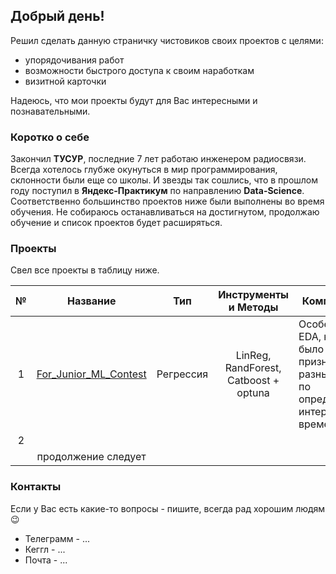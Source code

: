 ## Добрый день!

Решил сделать данную страничку чистовиков своих проектов с целями:
- упорядочивания работ
- возможности быстрого доступа к своим наработкам
- визитной карточки

Надеюсь, что мои проекты будут для Вас интересными и познавательными. 

### Коротко о себе

Закончил **ТУСУР**, последние 7 лет работаю инженером радиосвязи. Всегда хотелось глубже окунуться в мир программирования, склонности были еще со школы. И звезды так сошлись, что в прошлом году поступил в **Яндекс-Практикум** по направлению **Data-Science**. Соответственно большинство проектов ниже были выполнены во время обучения.
Не собираюсь останавливаться на достигнутом, продолжаю обучение и список проектов будет расширяться.

### Проекты

Свел все проекты в таблицу ниже.

| №   | Название  | Тип  | Инструменты и Методы  | Комментарии  |
|:---:|:---:      |:---: |:---:                  |---	          |
| 1   | [For_Junior_ML_Contest](1/For_Junior_ML_Contest.ipynb) | Регрессия  | LinReg, RandForest, Catboost + optuna | Особенности - EDA, нужно было выделить признаки из разных таблиц по определенному интервалу времени |
| 2   |   	|   	|   	|
|     | продолжение следует |

### Контакты

Если у Вас есть какие-то вопросы - пишите, всегда рад хорошим людям 😉

* Телеграмм - ...
* Кеггл - ...
* Почта - ...
